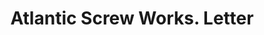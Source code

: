 ---
doi: 10.7916/D8R79S7B
date_other: '1906'
date_other_textual: '1906'
form: correspondence
genre:
- Letters (correspondence)
name:
- Atlantic Screw Works
object_in_context_url: https://biggert.cul.columbia.edu/items/view/ave_biggert_00068
subject_hierarchical_geographic:
- Hartford, Connecticut, United States
subject_name:
- Atlantic Screw Works
title: Atlantic Screw Works. Letter
sort_title: Atlantic Screw Works. Letter
call_number: ave_biggert_00068
coordinates:
- 41.7625,-72.67416666666666
pid: ave_biggert_00068
identifiers: ave_biggert_00068
thumbnail: https://derivativo-1.library.columbia.edu/iiif/2/ldpd:342751/full/!256,256/0/native.jpg
permalink: "/items/ave_biggert_00068/"
layout: iiif-image-page
---